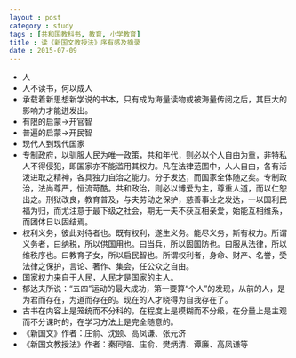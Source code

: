 ```yaml
---
layout : post
category : study
tags : [共和国教科书, 教育, 小学教育]
title : 读《新国文教授法》序有感及摘录
date : 2015-07-09
---
```


- 人
- 人不读书，何以成人
- 承载着新思想新学说的书本，只有成为海量读物或被海量传阅之后，其巨大的影响力才能迸发出。
- 有限的启蒙->开官智
- 普遍的启蒙->开民智
- 现代人到现代国家
- 专制政府，以驯服人民为唯一政策，共和年代，则必以个人自由为重，非特私人不得侵犯，即国家亦不能滥用其权力。凡在法律范围中，人人自由，各有活泼进取之精神，各具独力自治之能力。分子发达，而国家全体随之矣。专制政治，法尚尊严，恒流苛酷。共和政治，则必以博爱为主，尊重人道，而以仁恕出之。刑狱改良，教育普及，与夫劳动之保护，慈善事业之发达，一以国利民福为归，而尤注意于最下级之社会，期无一夫不获互相亲爱，始能互相维系，而团体日以固结焉。
- 权利义务，彼此对待者也。既有权利，遂生义务。能尽义务，斯有权力。所谓义务者，曰纳税，所以供国用也。曰当兵，所以固国防也。曰服从法律，所以维秩序也。曰教育子女，所以启民智也。所谓权利者，身命、财产、名誉，受法律之保护，言论、著作、集会，任公众之自由。
- 国家权力来自于人民，人民才是国家的主人。
- 郁达夫所说：“五四”运动的最大成功，第一要算“个人”的发现，从前的人，是为君而存在，为道而存在的。现在的人才晓得为自我存在了。
- 古书在内容上是笼统而不分科的，在程度上是模糊而不分级，在分量上是主观而不分课时的，在学习方法上是完全随意的。
- 《新国文》作者：庄俞、沈颐、高凤谦、张元济
- 《新国文教授法》作者：秦同培、庄俞、樊炳清、谭廉、高凤谦等
